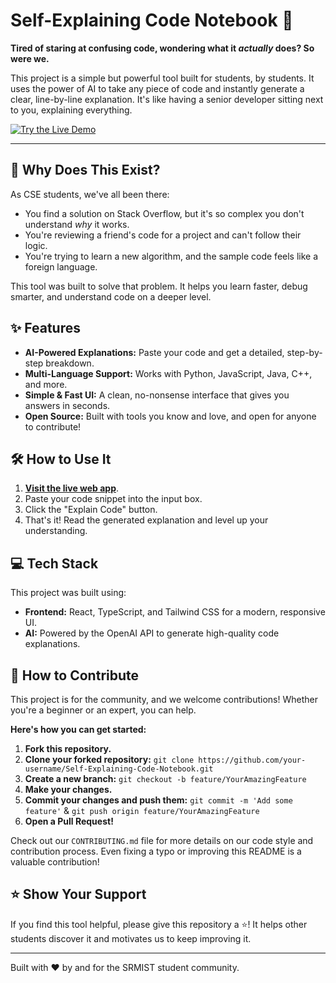 # Self-Explaining Code Notebook 🚀

**Tired of staring at confusing code, wondering what it *actually* does? So were we.**

This project is a simple but powerful tool built for students, by students. It uses the power of AI to take any piece of code and instantly generate a clear, line-by-line explanation. It's like having a senior developer sitting next to you, explaining everything.

[![Try the Live Demo](https://img.shields.io/badge/Live_Demo-Launch_App-brightgreen?style=for-the-badge&logo=rocket)](https://rosdebbu.github.io/Self-Explaining-Code-Notebook/)

---

## 🤔 Why Does This Exist?

As CSE students, we've all been there:
*   You find a solution on Stack Overflow, but it's so complex you don't understand *why* it works.
*   You're reviewing a friend's code for a project and can't follow their logic.
*   You're trying to learn a new algorithm, and the sample code feels like a foreign language.

This tool was built to solve that problem. It helps you learn faster, debug smarter, and understand code on a deeper level.

## ✨ Features

*   **AI-Powered Explanations:** Paste your code and get a detailed, step-by-step breakdown.
*   **Multi-Language Support:** Works with Python, JavaScript, Java, C++, and more.
*   **Simple & Fast UI:** A clean, no-nonsense interface that gives you answers in seconds.
*   **Open Source:** Built with tools you know and love, and open for anyone to contribute!

## 🛠️ How to Use It

1.  **[Visit the live web app](https://rosdebbu.github.io/Self-Explaining-Code-Notebook/)**.
2.  Paste your code snippet into the input box.
3.  Click the "Explain Code" button.
4.  That's it! Read the generated explanation and level up your understanding.

## 💻 Tech Stack

This project was built using:
*   **Frontend:** React, TypeScript, and Tailwind CSS for a modern, responsive UI.
*   **AI:** Powered by the OpenAI API to generate high-quality code explanations.

## 🤝 How to Contribute

This project is for the community, and we welcome contributions! Whether you're a beginner or an expert, you can help.

**Here's how you can get started:**
1.  **Fork this repository.**
2.  **Clone your forked repository:** `git clone https://github.com/your-username/Self-Explaining-Code-Notebook.git`
3.  **Create a new branch:** `git checkout -b feature/YourAmazingFeature`
4.  **Make your changes.**
5.  **Commit your changes and push them:** `git commit -m 'Add some feature'` & `git push origin feature/YourAmazingFeature`
6.  **Open a Pull Request!**

Check out our `CONTRIBUTING.md` file for more details on our code style and contribution process. Even fixing a typo or improving this README is a valuable contribution!

## ⭐ Show Your Support

If you find this tool helpful, please give this repository a ⭐️! It helps other students discover it and motivates us to keep improving it.

---
Built with ❤️ by and for the SRMIST student community.
